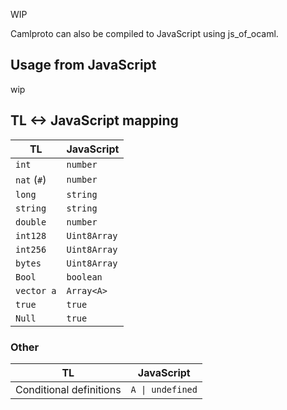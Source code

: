 WIP

Camlproto can also be compiled to JavaScript using js_of_ocaml.

## Usage from JavaScript

wip

## TL <-> JavaScript mapping

| TL               | JavaScript       |
|------------------|------------------|
| `int`            | `number`         |
| `nat` (`#`)      | `number`         |
| `long`           | `string`         |
| `string`         | `string`         |
| `double`         | `number`         |
| `int128`         | `Uint8Array`     |
| `int256`         | `Uint8Array`     |
| `bytes`          | `Uint8Array`     |
| `Bool`           | `boolean`        |
| `vector a`       | `Array<A>`       |
| `true`           | `true`           |
| `Null`           | `true`           |

### Other

| TL                       | JavaScript                      |
|--------------------------|---------------------------------|
| Conditional definitions  | <code>A &#124; undefined</code> |
